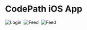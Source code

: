 # CodePath iOS App

![Login](http://i.imgur.com/cHpJe2T.gif)&nbsp;&nbsp;![Feed](http://i.imgur.com/cHpJe2T.gif)&nbsp;&nbsp;![Feed](http://i.imgur.com/cHpJe2T.gif)




